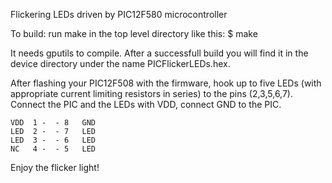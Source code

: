 Flickering LEDs driven by PIC12F580 microcontroller

To build: run make in the top level directory like this:
$ make

It needs gputils to compile. After a successfull build you
will find it in the device directory under the name
PICFlickerLEDs.hex.

After flashing your PIC12F508 with the firmware, hook up to
five LEDs (with appropriate current limiting resistors in
series) to the pins (2,3,5,6,7). Connect the PIC and the
LEDs with VDD, connect GND to the PIC.

	VDD  1 -  - 8   GND
	LED  2 -  - 7   LED
	LED  3 -  - 6   LED
	NC   4 -  - 5   LED

Enjoy the flicker light!

